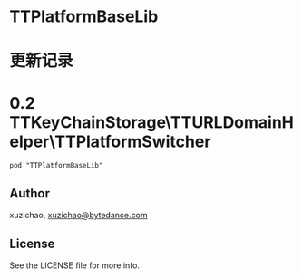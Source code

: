 # TTPlatformBaseLib

# 更新记录
# 0.2 TTKeyChainStorage\TTURLDomainHelper\TTPlatformSwitcher

```
pod "TTPlatformBaseLib"
```

## Author

xuzichao, xuzichao@bytedance.com

## License

See the LICENSE file for more info.
